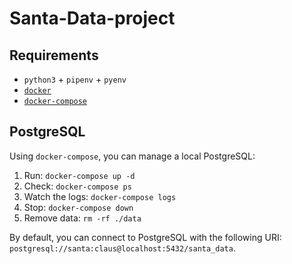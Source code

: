 # Santa-Data-project

## Requirements

- `python3` + `pipenv` + `pyenv`
- [`docker`](https://docs.docker.com/install/linux/docker-ce/ubuntu/)
- [`docker-compose`](https://docs.docker.com/compose/install/)

## PostgreSQL

Using `docker-compose`, you can manage a local PostgreSQL:

1. Run: `docker-compose up -d`
2. Check: `docker-compose ps`
3. Watch the logs: `docker-compose logs`
4. Stop: `docker-compose down`
5. Remove data: `rm -rf ./data`

By default, you can connect to PostgreSQL with the following URI: `postgresql://santa:claus@localhost:5432/santa_data`.

